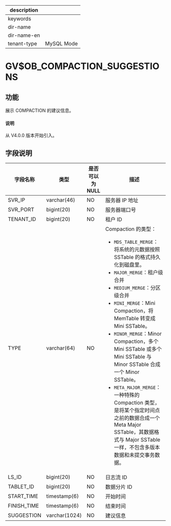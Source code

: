 |description||
|---|---|
|keywords||
|dir-name||
|dir-name-en||
|tenant-type|MySQL Mode|

# GV$OB_COMPACTION_SUGGESTIONS

## 功能

展示 COMPACTION 的建议信息。

<main id="notice" type='explain'>
  <h4>说明</h4>
  <p>从 V4.0.0 版本开始引入。</p>
</main>

## 字段说明

|    字段名称     |      类型       | 是否可以为 NULL |                                            描述                                            |
|-------------|---------------|------------|--------|
| SVR_IP      | varchar(46)   | NO         | 服务器 IP 地址                                                                                |
| SVR_PORT    | bigint(20)    | NO         | 服务器端口号|
| TENANT_ID   | bigint(20)    | NO         | 租户 ID |
| TYPE        | varchar(64)   | NO         | Compaction 的类型： <ul><li>`MDS_TABLE_MERGE`：将系统的元数据按照 SSTable 的格式持久化到磁盘里。</li> <li>`MAJOR_MERGE`：租户级合并</li> <li>`MEDIUM_MERGE`：分区级合并</li> <li>`MINI_MERGE`：Mini Compaction，将 MemTable 转变成 Mini SSTable。</li> <li>`MINOR_MERGE`：Minor Compaction，多个 Mini SSTable 或多个 Mini SSTable 与 Minor SSTable 合成一个 Minor SSTable。</li> <li>`META_MAJOR_MERGE`：一种特殊的 Compaction 类型，是将某个指定时间点之前的数据合成一个 Meta Major SSTable，其数据格式与 Major SSTable 一样，不包含多版本数据和未提交事务数据。</li></ul>  |
| LS_ID       | bigint(20)    | NO         | 日志流 ID|
| TABLET_ID   | bigint(20)    | NO         | 数据分片 ID                                                                                  |
| START_TIME  | timestamp(6)  | NO         | 开始时间  |
| FINISH_TIME | timestamp(6)  | NO         | 结束时间  |
| SUGGESTION  | varchar(1024) | NO         | 建议信息  |
